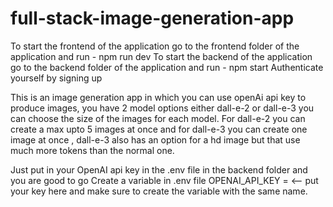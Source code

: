 # full-stack-image-generation-app

To start the frontend of the application go to the frontend folder of the application and run - npm run dev
To start the backend of the application go to the backend folder of the application and run - npm start 
Authenticate yourself by signing up


This is an image generation app in which you can use openAi api key to produce images, you have 2 model options either dall-e-2 or dall-e-3 
you can choose the size of the images for each model. For dall-e-2 you can create a max upto 5 images at once and for dall-e-3 you can create 
one image at once , dall-e-3 also has an option for a hd image but that use much more tokens than the normal one.

Just put in your OpenAI api key in the .env file in the backend folder and you are good to go 
Create a variable in .env file 
OPENAI_API_KEY =            <-- put your key here and make sure to create the variable with the same name.

